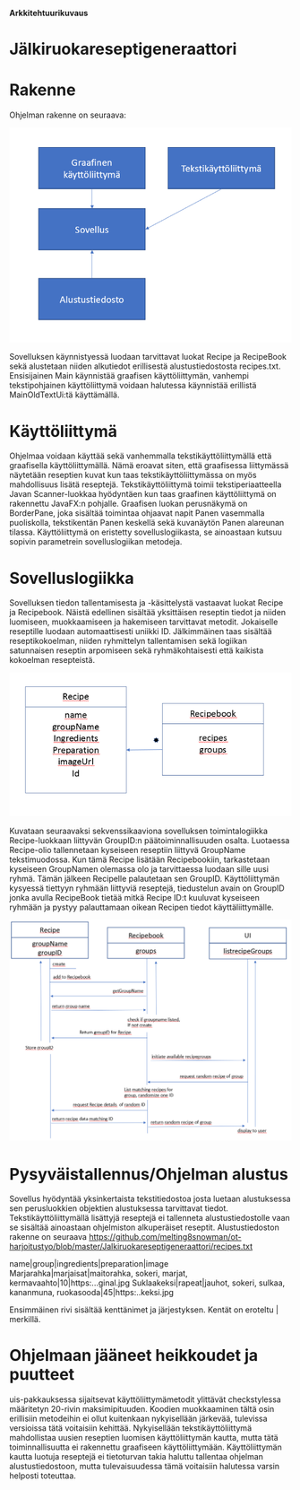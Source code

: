**Arkkitehtuurikuvaus**

# Jälkiruokareseptigeneraattori

# Rakenne #
Ohjelman rakenne on seuraava:

<img src="https://github.com/melting8snowman/ot-harjoitustyo/blob/master/dokumentaatio/rakenne.png" width="560">

Sovelluksen käynnistyessä luodaan tarvittavat luokat Recipe ja RecipeBook sekä alustetaan niiden alkutiedot erillisestä alustustiedostosta recipes.txt. Ensisijainen Main käynnistää graafisen käyttöliittymän, vanhempi tekstipohjainen käyttöliittymä voidaan halutessa käynnistää erillistä MainOldTextUi:tä käyttämällä.

# Käyttöliittymä #
Ohjelmaa voidaan käyttää sekä vanhemmalla tekstikäyttöliittymällä että graafisella käyttöliittymällä. Nämä eroavat siten, että graafisessa liittymässä näytetään reseptien kuvat kun taas tekstikäyttöliittymässa on myös mahdollisuus lisätä reseptejä. 
Tekstikäyttöliittymä toimii tekstiperiaatteella Javan Scanner-luokkaa hyödyntäen kun taas graafinen käyttöliittymä on rakennettu JavaFX:n pohjalle. Graafisen luokan perusnäkymä on BorderPane, joka sisältää toimintaa ohjaavat napit Panen vasemmalla puoliskolla, tekstikentän Panen keskellä sekä kuvanäytön Panen alareunan tilassa. Käyttöliittymä on eristetty sovelluslogiikasta, se ainoastaan kutsuu sopivin parametrein sovelluslogiikan metodeja.

# Sovelluslogiikka #
Sovelluksen tiedon tallentamisesta ja -käsittelystä vastaavat luokat Recipe ja Recipebook. Näistä edellinen sisältää yksittäisen reseptin tiedot ja niiden luomiseen, muokkaamiseen ja hakemiseen tarvittavat metodit. Jokaiselle reseptille luodaan automaattisesti uniikki ID. Jälkimmäinen taas sisältää reseptikokoelman, niiden ryhmittelyn tallentamisen sekä logiikan satunnaisen reseptin arpomiseen sekä ryhmäkohtaisesti että kaikista kokoelman resepteistä.  

<img src="https://github.com/melting8snowman/ot-harjoitustyo/blob/master/dokumentaatio/storing_classes.png" width="560">

Kuvataan seuraavaksi sekvenssikaaviona sovelluksen toimintalogiikka Recipe-luokkaan liittyvän GroupID:n päätoiminnallisuuden osalta. Luotaessa Recipe-olio tallennetaan kyseiseen reseptiin liittyvä GroupName tekstimuodossa. Kun tämä Recipe lisätään Recipebookiin, tarkastetaan kyseiseen GroupNamen olemassa olo ja tarvittaessa luodaan sille uusi ryhmä. Tämän jälkeen Recipelle palautetaan sen GroupID. Käyttöliittymän kysyessä tiettyyn ryhmään liittyviä reseptejä, tiedustelun avain on GroupID jonka avulla RecipeBook tietää mitkä Recipe ID:t kuuluvat kyseiseen ryhmään ja pystyy palauttamaan oikean Recipen tiedot käyttäliittymälle.

<img src="https://github.com/melting8snowman/ot-harjoitustyo/blob/master/dokumentaatio/recipeID_groupID_handling.png" width="760">

# Pysyväistallennus/Ohjelman alustus #
Sovellus hyödyntää yksinkertaista tekstitiedostoa josta luetaan alustuksessa sen perusluokkien objektien alustuksessa tarvittavat tiedot. Tekstikäyttöliittymällä lisättyjä reseptejä ei tallenneta alustustiedostolle vaan se sisältää ainoastaan ohjelmiston alkuperäiset reseptit. 
Alustustiedoston rakenne on seuraava
https://github.com/melting8snowman/ot-harjoitustyo/blob/master/Jalkiruokareseptigeneraattori/recipes.txt

name|group|ingredients|preparation|image
Marjarahka|marjaisat|maitorahka, sokeri, marjat, kermavaahto|10|https:...ginal.jpg
Suklaakeksi|rapeat|jauhot, sokeri, sulkaa, kananmuna, ruokasooda|45|https:..keksi.jpg

Ensimmäinen rivi sisältää kenttänimet ja järjestyksen. Kentät on eroteltu | merkillä.

# Ohjelmaan jääneet heikkoudet ja puutteet #
uis-pakkauksessa sijaitsevat käyttöliittymämetodit ylittävät checkstylessa määritetyn 20-rivin maksimipituuden. Koodien muokkaaminen tältä osin erillisiin metodeihin ei ollut kuitenkaan nykyisellään järkevää, tulevissa versioissa tätä voitaisiin kehittää. Nykyisellään tekstikäyttöliittymä mahdollistaa uusien reseptien luomisen käyttöliittymän kautta, mutta tätä toiminnallisuutta ei rakennettu graafiseen käyttöliittymään. Käyttöliittymän kautta luotuja reseptejä ei tietoturvan takia haluttu tallentaa ohjelman alustustiedostoon, mutta tulevaisuudessa tämä voitaisiin halutessa varsin helposti toteuttaa.









